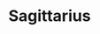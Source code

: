 ---
cc-type: constellation
title: "Sagittarius"
hashtag: sagittarius
borders:
  - Aquila
  - Capricornus
  - Corona Australis
  - Indus
  - Microscopium
  - Ophiuchus
  - Scorpius
  - Scutum
  - Serpens Cauda
  - Telescopium
subdivision-of:
  - southern celestial hemisphere
tags:
  - Zodiac
  - Constellation
---